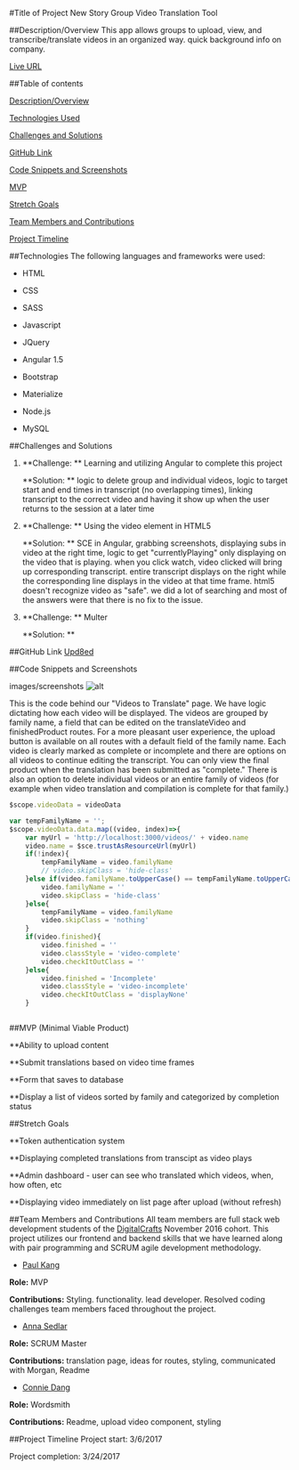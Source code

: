 #Title of Project
New Story Group Video Translation Tool

##Description/Overview
This app allows groups to upload, view, and transcribe/translate videos in an organized way. quick background info on company.


[Live URL]()

##Table of contents

[Description/Overview](#description/overview)

[Technologies Used](#technologies)

[Challenges and Solutions](#challenges-and-solutions)

[GitHub Link](#github-link)

[Code Snippets and Screenshots](#code-snippets-and-screenshots)

[MVP](#mvp-minimal-viable-product)

[Stretch Goals](#stretch-goals)

[Team Members and Contributions](#team-members-and-contributions)

[Project Timeline](#project-timeline)



##Technologies
The following languages and frameworks were used:

  * HTML

  * CSS

  * SASS

  * Javascript

  * JQuery

  * Angular 1.5

  * Bootstrap

  * Materialize

  * Node.js

  * MySQL


##Challenges and Solutions
1. **Challenge: ** Learning and utilizing Angular to complete this project

   **Solution: ** logic to delete group and individual videos, logic to target start and end times in transcript (no overlapping times), linking transcript to the correct video and having it show up when the user returns to the session at a later time

2. **Challenge: ** Using the video element in HTML5

   **Solution: ** SCE in Angular, grabbing screenshots, displaying subs in video at the right time, logic to get "currentlyPlaying" only displaying on the video that is playing. when you click watch, video clicked will bring up corresponding transcript. entire transcript displays on the right while the corresponding line displays in the video at that time frame. html5 doesn't recognize video as "safe". we did a lot of searching and most of the answers were that there is no fix to the issue.

3. **Challenge: ** Multer

   **Solution: **




##GitHub Link
[Upd8ed](https://github.com/annasedlar/Story-Translate)

##Code Snippets and Screenshots


images/screenshots
![alt]()


This is the code behind our "Videos to Translate" page. We have logic dictating how each video will be displayed. The videos are grouped by family name, a field that can be edited on the translateVideo and finishedProduct routes. For a more pleasant user experience, the upload button is available on all routes with a default field of the family name. Each video is clearly marked as complete or incomplete and there are options on all videos to continue editing the transcript. You can only view the final product when the translation has been submitted as "complete." There is also an option to delete individual videos or an entire family of videos (for example when video translation and compilation is complete for that family.)
 
```javascript
$scope.videoData = videoData

var tempFamilyName = '';
$scope.videoData.data.map((video, index)=>{
    var myUrl = 'http://localhost:3000/videos/' + video.name
    video.name = $sce.trustAsResourceUrl(myUrl)
    if(!index){
        tempFamilyName = video.familyName
        // video.skipClass = 'hide-class'
    }else if(video.familyName.toUpperCase() == tempFamilyName.toUpperCase()){
        video.familyName = ''
        video.skipClass = 'hide-class'
    }else{
        tempFamilyName = video.familyName
        video.skipClass = 'nothing'
    }
    if(video.finished){
        video.finished = ''
        video.classStyle = 'video-complete'
        video.checkItOutClass = ''   
    }else{
        video.finished = 'Incomplete'
        video.classStyle = 'video-incomplete'
        video.checkItOutClass = 'displayNone'
    }

```

```javascript

```


##MVP (Minimal Viable Product)

**Ability to upload content

**Submit translations based on video time frames

**Form that saves to database

**Display a list of videos sorted by family and categorized by completion status




##Stretch Goals

**Token authentication system

**Displaying completed translations from transcipt as video plays

**Admin dashboard - user can see who translated which videos, when, how often, etc

**Displaying video immediately on list page after upload (without refresh)


##Team Members and Contributions
All team members are full stack web development students of the [DigitalCrafts](http://www.digitalcrafts.com/) November 2016 cohort. This project utilizes our frontend and backend skills that we have learned along with pair programming and SCRUM agile development methodology. 



* [Paul Kang](https://github.com/pdwkang) 

**Role:** MVP

**Contributions:** Styling. functionality. lead developer. Resolved coding challenges team members faced throughout the project.


* [Anna Sedlar](https://github.com/annasedlar) 

**Role:** SCRUM Master

**Contributions:** translation page, ideas for routes, styling, communicated with Morgan, Readme


* [Connie Dang](https://github.com/dangconnie) 

**Role:** Wordsmith

**Contributions:** Readme, upload video component, styling



##Project Timeline
Project start: 3/6/2017

Project completion: 3/24/2017